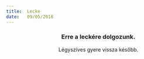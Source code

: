 ```yaml
---
title:  Lecke
date:   09/05/2018
---
```


### <center>Erre a leckére dolgozunk.</center>
<center>Légyszíves gyere vissza később.</center>